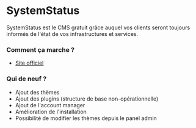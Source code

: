 # SystemStatus #
SystemStatus est le CMS gratuit grâce auquel vos clients seront toujours informés de l'état de vos infrastructures et services.

### Comment ça marche ? ###

* [Site officiel](https://www.systemstatus.fr)

### Qui de neuf ? ###

* Ajout des thèmes
* Ajout des plugins (structure de base non-opérationnelle)
* Ajout de l'account manager
* Amélioration de l'installation
* Possibilité de modifier les thèmes depuis le panel admin
